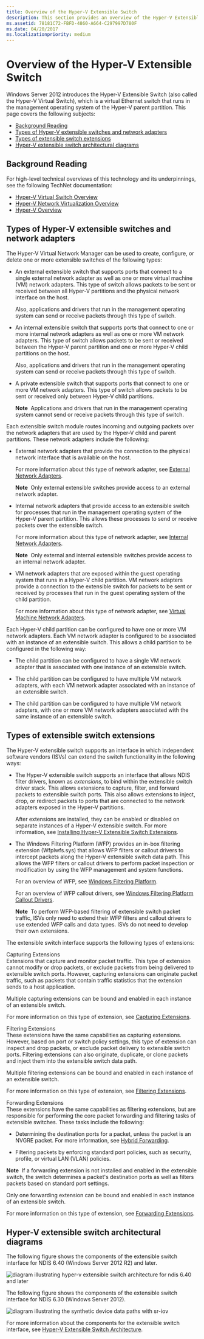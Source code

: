 ```yaml
---
title: Overview of the Hyper-V Extensible Switch
description: This section provides an overview of the Hyper-V Extensible Switch
ms.assetid: 78181C72-FBFD-4860-A664-C297997D780F
ms.date: 04/20/2017
ms.localizationpriority: medium
---
```


# Overview of the Hyper-V Extensible Switch


Windows Server 2012 introduces the Hyper-V Extensible Switch (also called the Hyper-V Virtual Switch), which is a virtual Ethernet switch that runs in the management operating system of the Hyper-V parent partition. This page covers the following subjects:

-   [Background Reading](#background-reading)
-   [Types of Hyper-V extensible switches and network adapters](#types-of-hyper-v-extensible-switches-and-network-adapters)
-   [Types of extensible switch extensions](#types-of-extensible-switch-extensions)
-   [Hyper-V extensible switch architectural diagrams](#hyper-v-extensible-switch-architectural-diagrams)

## Background Reading


For high-level technical overviews of this technology and its underpinnings, see the following TechNet documentation:

-   [Hyper-V Virtual Switch Overview](https://docs.microsoft.com/previous-versions/windows/it-pro/windows-server-2012-R2-and-2012/hh831823(v=ws.11))
-   [Hyper-V Network Virtualization Overview](https://docs.microsoft.com/previous-versions/windows/it-pro/windows-server-2012-R2-and-2012/jj134230(v=ws.11))
-   [Hyper-V Overview](https://docs.microsoft.com/previous-versions/windows/it-pro/windows-server-2012-R2-and-2012/hh831531(v=ws.11))

## Types of Hyper-V extensible switches and network adapters


The Hyper-V Virtual Network Manager can be used to create, configure, or delete one or more extensible switches of the following types:

-   An external extensible switch that supports ports that connect to a single external network adapter as well as one or more virtual machine (VM) network adapters. This type of switch allows packets to be sent or received between all Hyper-V partitions and the physical network interface on the host.

    Also, applications and drivers that run in the management operating system can send or receive packets through this type of switch.

-   An internal extensible switch that supports ports that connect to one or more internal network adapters as well as one or more VM network adapters. This type of switch allows packets to be sent or received between the Hyper-V parent partition and one or more Hyper-V child partitions on the host.

    Also, applications and drivers that run in the management operating system can send or receive packets through this type of switch.

-   A private extensible switch that supports ports that connect to one or more VM network adapters. This type of switch allows packets to be sent or received only between Hyper-V child partitions.

    **Note**  Applications and drivers that run in the management operating system cannot send or receive packets through this type of switch.

     

Each extensible switch module routes incoming and outgoing packets over the network adapters that are used by the Hyper-V child and parent partitions. These network adapters include the following:

-   External network adapters that provide the connection to the physical network interface that is available on the host.

    For more information about this type of network adapter, see [External Network Adapters](external-network-adapters.md).

    **Note**  Only external extensible switches provide access to an external network adapter.

     

-   Internal network adapters that provide access to an extensible switch for processes that run in the management operating system of the Hyper-V parent partition. This allows these processes to send or receive packets over the extensible switch.

    For more information about this type of network adapter, see [Internal Network Adapters](internal-network-adapters.md).

    **Note**  Only external and internal extensible switches provide access to an internal network adapter.

     

-   VM network adapters that are exposed within the guest operating system that runs in a Hyper-V child partition. VM network adapters provide a connection to the extensible switch for packets to be sent or received by processes that run in the guest operating system of the child partition.

    For more information about this type of network adapter, see [Virtual Machine Network Adapters](virtual-machine-network-adapters.md).

Each Hyper-V child partition can be configured to have one or more VM network adapters. Each VM network adapter is configured to be associated with an instance of an extensible switch. This allows a child partition to be configured in the following way:

-   The child partition can be configured to have a single VM network adapter that is associated with one instance of an extensible switch.

-   The child partition can be configured to have multiple VM network adapters, with each VM network adapter associated with an instance of an extensible switch.

-   The child partition can be configured to have multiple VM network adapters, with one or more VM network adapters associated with the same instance of an extensible switch.

## Types of extensible switch extensions


The Hyper-V extensible switch supports an interface in which independent software vendors (ISVs) can extend the switch functionality in the following ways:

-   The Hyper-V extensible switch supports an interface that allows NDIS filter drivers, known as *extensions*, to bind within the extensible switch driver stack. This allows extensions to capture, filter, and forward packets to extensible switch ports. This also allows extensions to inject, drop, or redirect packets to ports that are connected to the network adapters exposed in the Hyper-V partitions.

    After extensions are installed, they can be enabled or disabled on separate instances of a Hyper-V extensible switch. For more information, see [Installing Hyper-V Extensible Switch Extensions](installing-hyper-v-extensible-switch-extensions.md).

-   The Windows Filtering Platform (WFP) provides an in-box filtering extension (Wfplwfs.sys) that allows WFP filters or callout drivers to intercept packets along the Hyper-V extensible switch data path. This allows the WFP filters or callout drivers to perform packet inspection or modification by using the WFP management and system functions.

    For an overview of WFP, see [Windows Filtering Platform](porting-packet-processing-drivers-and-apps-to-wfp.md).

    For an overview of WFP callout drivers, see [Windows Filtering Platform Callout Drivers](windows-filtering-platform-callout-drivers2.md).

    **Note**  To perform WFP-based filtering of extensible switch packet traffic, ISVs only need to extend their WFP filters and callout drivers to use extended WFP calls and data types. ISVs do not need to develop their own extensions.

     

The extensible switch interface supports the following types of extensions:

<a href="" id="capturing-extensions"></a>Capturing Extensions  
Extensions that capture and monitor packet traffic. This type of extension cannot modify or drop packets, or exclude packets from being delivered to extensible switch ports. However, capturing extensions can originate packet traffic, such as packets that contain traffic statistics that the extension sends to a host application.

Multiple capturing extensions can be bound and enabled in each instance of an extensible switch.

For more information on this type of extension, see [Capturing Extensions](capturing-extensions.md).

<a href="" id="filtering-extensions"></a>Filtering Extensions  
These extensions have the same capabilities as capturing extensions. However, based on port or switch policy settings, this type of extension can inspect and drop packets, or exclude packet delivery to extensible switch ports. Filtering extensions can also originate, duplicate, or clone packets and inject them into the extensible switch data path.

Multiple filtering extensions can be bound and enabled in each instance of an extensible switch.

For more information on this type of extension, see [Filtering Extensions](filtering-extensions.md).

<a href="" id="forwarding-extensions"></a>Forwarding Extensions  
These extensions have the same capabilities as filtering extensions, but are responsible for performing the core packet forwarding and filtering tasks of extensible switches. These tasks include the following:

-   Determining the destination ports for a packet, unless the packet is an NVGRE packet. For more information, see [Hybrid Forwarding](hybrid-forwarding.md).

-   Filtering packets by enforcing standard port policies, such as security, profile, or virtual LAN (VLAN) policies.

**Note**  If a forwarding extension is not installed and enabled in the extensible switch, the switch determines a packet's destination ports as well as filters packets based on standard port settings.

 

Only one forwarding extension can be bound and enabled in each instance of an extensible switch.

For more information on this type of extension, see [Forwarding Extensions](filtering-extensions.md).

## Hyper-V extensible switch architectural diagrams


The following figure shows the components of the extensible switch interface for NDIS 6.40 (Windows Server 2012 R2) and later.

![diagram illustrating hyper\-v extensible switch architecture for ndis 6.40 and later](images/vswitcharchitecture-ndis640.png)

The following figure shows the components of the extensible switch interface for NDIS 6.30 (Windows Server 2012).

![diagram illustrating the synthetic device data paths with sr-iov](images/vswitcharchitecture.png)

For more information about the components for the extensible switch interface, see [Hyper-V Extensible Switch Architecture](hyper-v-extensible-switch-architecture.md).

 

 





